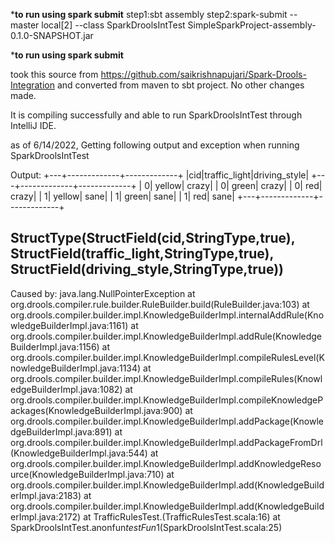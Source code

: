 ***to run using spark submit**
step1:sbt assembly
step2:spark-submit --master local[2] --class SparkDroolsIntTest SimpleSparkProject-assembly-0.1.0-SNAPSHOT.jar

***to run using spark submit**

took this source from https://github.com/saikrishnapujari/Spark-Drools-Integration
and converted from maven to sbt project.
No other changes made.

It is compiling successfully and able to run SparkDroolsIntTest through IntelliJ IDE.

as of 6/14/2022, Getting following output and exception when running SparkDroolsIntTest 

Output:
+---+-------------+-------------+
|cid|traffic_light|driving_style|
+---+-------------+-------------+
|  0|       yellow|        crazy|
|  0|        green|        crazy|
|  0|          red|        crazy|
|  1|       yellow|         sane|
|  1|        green|         sane|
|  1|          red|         sane|
+---+-------------+-------------+

StructType(StructField(cid,StringType,true), StructField(traffic_light,StringType,true), StructField(driving_style,StringType,true))
---------------------------------------


Caused by: java.lang.NullPointerException
at org.drools.compiler.rule.builder.RuleBuilder.build(RuleBuilder.java:103)
at org.drools.compiler.builder.impl.KnowledgeBuilderImpl.internalAddRule(KnowledgeBuilderImpl.java:1161)
at org.drools.compiler.builder.impl.KnowledgeBuilderImpl.addRule(KnowledgeBuilderImpl.java:1156)
at org.drools.compiler.builder.impl.KnowledgeBuilderImpl.compileRulesLevel(KnowledgeBuilderImpl.java:1134)
at org.drools.compiler.builder.impl.KnowledgeBuilderImpl.compileRules(KnowledgeBuilderImpl.java:1082)
at org.drools.compiler.builder.impl.KnowledgeBuilderImpl.compileKnowledgePackages(KnowledgeBuilderImpl.java:900)
at org.drools.compiler.builder.impl.KnowledgeBuilderImpl.addPackage(KnowledgeBuilderImpl.java:891)
at org.drools.compiler.builder.impl.KnowledgeBuilderImpl.addPackageFromDrl(KnowledgeBuilderImpl.java:544)
at org.drools.compiler.builder.impl.KnowledgeBuilderImpl.addKnowledgeResource(KnowledgeBuilderImpl.java:710)
at org.drools.compiler.builder.impl.KnowledgeBuilderImpl.add(KnowledgeBuilderImpl.java:2183)
at org.drools.compiler.builder.impl.KnowledgeBuilderImpl.add(KnowledgeBuilderImpl.java:2172)
at TrafficRulesTest.<init>(TrafficRulesTest.scala:16)
at SparkDroolsIntTest$.$anonfun$testFun$1(SparkDroolsIntTest.scala:25)

